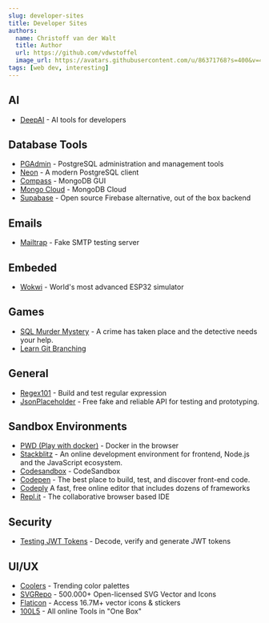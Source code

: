 ```yaml
---
slug: developer-sites
title: Developer Sites
authors:
  name: Christoff van der Walt
  title: Author
  url: https://github.com/vdwstoffel
  image_url: https://avatars.githubusercontent.com/u/86371768?s=400&v=4
tags: [web dev, interesting]
---
```


## AI
 - [DeepAI](https://deepai.org/) - AI tools for developers

## Database Tools

- [PGAdmin](https://www.pgadmin.org/) - PostgreSQL administration and management tools
- [Neon](https://neon.tech/) - A modern PostgreSQL client
- [Compass](https://www.mongodb.com/products/tools/compass) - MongoDB GUI
- [Mongo Cloud](https://www.mongodb.com/products/platform/cloud) - MongoDB Cloud
- [Supabase](https://supabase.io/) - Open source Firebase alternative, out of the box backend

## Emails

- [Mailtrap](https://mailtrap.io/home) - Fake SMTP testing server

## Embeded

- [Wokwi](https://wokwi.com/) - World's most advanced ESP32 simulator

## Games

- [SQL Murder Mystery](https://mystery.knightlab.com/) - A crime has taken place and the detective needs your help.
- [Learn Git Branching](https://learngitbranching.js.org)

## General

- [Regex101](https://regex101.com/) - Build and test regular expression
- [JsonPlaceholder](https://jsonplaceholder.typicode.com/) - Free fake and reliable API for testing and prototyping.

## Sandbox Environments

- [PWD (Play with docker)](https://labs.play-with-docker.com/) - Docker in the browser
- [Stackblitz](https://stackblitz.com/) - An online development environment for frontend, Node.js and the JavaScript ecosystem.
- [Codesandbox](https://codesandbox.io/) - CodeSandbox
- [Codepen](https://codepen.io/) - The best place to build, test, and discover front-end code.
- [Codeply](https://www.codeply.com/) A fast, free online editor that includes dozens of frameworks
- [Repl.it](https://repl.it/) - The collaborative browser based IDE

## Security

- [Testing JWT Tokens](https://jwt.io/) - Decode, verify and generate JWT tokens

## UI/UX

- [Coolers](https://coolors.co/palettes/trending) - Trending color palettes
- [SVGRepo](https://www.svgrepo.com/) - 500.000+ Open-licensed SVG Vector and Icons
- [Flaticon](https://www.flaticon.com/) - Access 16.7M+ vector icons & stickers
- [100L5](https://10015.io/) - All online Tools in "One Box"
